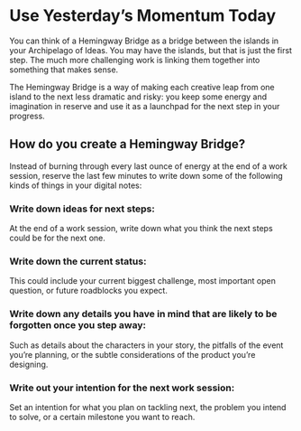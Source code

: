# Use Yesterday’s Momentum Today

You can think of a Hemingway Bridge as a bridge between the islands in your Archipelago of Ideas. You may have the islands, but that is just the first step.
The much more challenging work is linking them together into something that makes sense.

The Hemingway Bridge is a way of making each creative leap from one island to the next less dramatic and risky: you keep some energy and imagination in reserve and use it as a launchpad for the next step in your progress.

## How do you create a Hemingway Bridge?

Instead of burning through every last ounce of energy at the end of a work session, reserve the last few minutes to write down some of the following kinds of things in your digital notes:

### Write down ideas for next steps:
At the end of a work session, write down what you think the next steps could be for the next one.

### Write down the current status:
This could include your current biggest challenge, most important open question, or future roadblocks you expect.

### Write down any details you have in mind that are likely to be forgotten once you step away:
Such as details about the characters in your story, the pitfalls of the event you’re planning, or the subtle considerations of the product you’re designing.

### Write out your intention for the next work session:
Set an intention for what you plan on tackling next, the problem you intend to solve, or a certain milestone you want to reach.